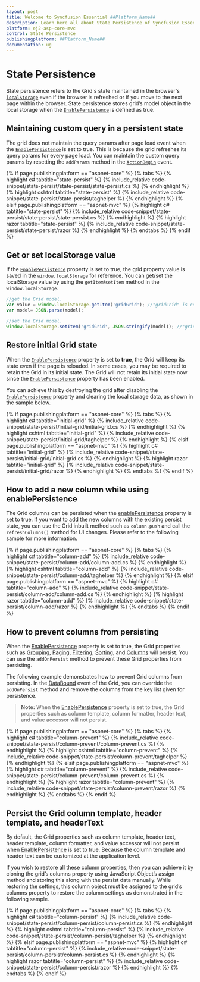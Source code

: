 ```yaml
---
layout: post
title: Welcome to Syncfusion Essential ##Platform_Name##
description: Learn here all about State Persistence of Syncfusion Essential ##Platform_Name## widgets based on HTML5 and jQuery.
platform: ej2-asp-core-mvc
control: State Persistence
publishingplatform: ##Platform_Name##
documentation: ug
---
```



# State Persistence

State persistence refers to the Grid's state maintained in the browser's [`localStorage`](https://www.w3schools.com/html/html5_webstorage.asp#) even if the browser is refreshed or if you move to the next page within the browser.
State persistence stores grid’s model object in the local storage when the [`EnablePersistence`](https://help.syncfusion.com/cr/aspnetcore-js2/Syncfusion.EJ2.Grids.GridBuilder-1.html#Syncfusion_EJ2_Grids_GridBuilder_1_EnablePersistence_System_Boolean_) is defined as true.

## Maintaining custom query in a persistent state

The grid does not maintain the query params after page load event when the [`EnablePersistence`](https://help.syncfusion.com/cr/aspnetcore-js2/Syncfusion.EJ2.Grids.GridBuilder-1.html#Syncfusion_EJ2_Grids_GridBuilder_1_EnablePersistence_System_Boolean_) is set to true. This is because the grid refreshes its query params for every page load. You can maintain the custom query params by resetting the `addParams` method in the [`ActionBegin`](https://help.syncfusion.com/cr/aspnetcore-js2/Syncfusion.EJ2.Grids.GridBuilder-1.html#Syncfusion_EJ2_Grids_GridBuilder_1_ActionBegin_System_String_) event.

{% if page.publishingplatform == "aspnet-core" %}
{% tabs %}
{% highlight c# tabtitle="state-persist" %}
{% include_relative code-snippet/state-persist/state-persist/state-persist.cs %}
{% endhighlight %}
{% highlight cshtml tabtitle="state-persist" %}
{% include_relative code-snippet/state-persist/state-persist/taghelper %}
{% endhighlight %}
{% elsif page.publishingplatform == "aspnet-mvc" %}
{% highlight c# tabtitle="state-persist" %}
{% include_relative code-snippet/state-persist/state-persist/state-persist.cs %}
{% endhighlight %}
{% highlight razor tabtitle="state-persist" %}
{% include_relative code-snippet/state-persist/state-persist/razor %}
{% endhighlight %}
{% endtabs %}
{% endif %}



## Get or set localStorage value

If the [`EnablePersistence`](https://help.syncfusion.com/cr/aspnetcore-js2/Syncfusion.EJ2.Grids.GridBuilder-1.html#Syncfusion_EJ2_Grids_GridBuilder_1_EnablePersistence_System_Boolean_) property is set to true, the grid property value is saved in the `window.localStorage` for reference. You can get/set the localStorage value by using the `getItem`/`setItem` method in the `window.localStorage`.

```typescript
//get the Grid model.
var value = window.localStorage.getItem('gridGrid'); //"gridGrid" is component name + component id.
var model= JSON.parse(model);

```

```typescript
//set the Grid model.
window.localStorage.setItem('gridGrid', JSON.stringify(model)); //"gridGrid" is component name + component id.

```

## Restore initial Grid state

When the [`EnablePersistence`](https://help.syncfusion.com/cr/aspnetcore-js2/Syncfusion.EJ2.Grids.GridBuilder-1.html#Syncfusion_EJ2_Grids_GridBuilder_1_EnablePersistence_System_Boolean_) property is set to **true**, the Grid will keep its state even if the page is reloaded. In some cases, you may be required to retain the Grid in its initial state. The Grid will not retain its initial state now since the [`EnablePersistence`](https://help.syncfusion.com/cr/aspnetcore-js2/Syncfusion.EJ2.Grids.GridBuilder-1.html#Syncfusion_EJ2_Grids_GridBuilder_1_EnablePersistence_System_Boolean_) property has been enabled.

You can achieve this by destroying the grid after disabling the [`EnablePersistence`](https://help.syncfusion.com/cr/aspnetcore-js2/Syncfusion.EJ2.Grids.GridBuilder-1.html#Syncfusion_EJ2_Grids_GridBuilder_1_EnablePersistence_System_Boolean_) property and clearing the local storage data, as shown in the sample below.

{% if page.publishingplatform == "aspnet-core" %}
{% tabs %}
{% highlight c# tabtitle="initial-grid" %}
{% include_relative code-snippet/state-persist/initial-grid/initial-grid.cs %}
{% endhighlight %}
{% highlight cshtml tabtitle="initial-grid" %}
{% include_relative code-snippet/state-persist/initial-grid/taghelper %}
{% endhighlight %}
{% elsif page.publishingplatform == "aspnet-mvc" %}
{% highlight c# tabtitle="initial-grid" %}
{% include_relative code-snippet/state-persist/initial-grid/initial-grid.cs %}
{% endhighlight %}
{% highlight razor tabtitle="initial-grid" %}
{% include_relative code-snippet/state-persist/initial-grid/razor %}
{% endhighlight %}
{% endtabs %}
{% endif %}



## How to add a new column while using enablePersistence

The Grid columns can be persisted when the [enablePersistence](https://help.syncfusion.com/cr/aspnetcore-js2/Syncfusion.EJ2.Grids.Grid.html#Syncfusion_EJ2_Grids_Grid_EnablePersistence) property is set to true. If you want to add the new columns with the existing persist state, you can use the Grid inbuilt method such as `column.push` and call the `refreshColumns()` method for UI changes. Please refer to the following sample for more information.

{% if page.publishingplatform == "aspnet-core" %}
{% tabs %}
{% highlight c# tabtitle="column-add" %}
{% include_relative code-snippet/state-persist/column-add/column-add.cs %}
{% endhighlight %}
{% highlight cshtml tabtitle="column-add" %}
{% include_relative code-snippet/state-persist/column-add/taghelper %}
{% endhighlight %}
{% elsif page.publishingplatform == "aspnet-mvc" %}
{% highlight c# tabtitle="column-add" %}
{% include_relative code-snippet/state-persist/column-add/column-add.cs %}
{% endhighlight %}
{% highlight razor tabtitle="column-add" %}
{% include_relative code-snippet/state-persist/column-add/razor %}
{% endhighlight %}
{% endtabs %}
{% endif %}



## How to prevent columns from persisting

When the [EnablePersistence](https://help.syncfusion.com/cr/aspnetmvc-js2/Syncfusion.EJ2.Grids.Grid.html#Syncfusion_EJ2_Grids_Grid_EnablePersistence) property is set to true, the Grid properties such as [Grouping](https://help.syncfusion.com/cr/aspnetmvc-js2/Syncfusion.EJ2.Grids.GridGroupSettings.html), [Paging](https://help.syncfusion.com/cr/aspnetmvc-js2/Syncfusion.EJ2.Grids.GridPageSettings.html), [Filtering](https://help.syncfusion.com/cr/aspnetmvc-js2/Syncfusion.EJ2.Grids.GridFilterSettings.html), [Sorting](https://help.syncfusion.com/cr/aspnetmvc-js2/Syncfusion.EJ2.Grids.GridSortSettings.html), and [Columns](https://help.syncfusion.com/cr/aspnetmvc-js2/Syncfusion.EJ2.Grids.GridColumn.html) will persist. You can use the `addOnPersist` method to prevent these Grid properties from persisting.

The following example demonstrates how to prevent Grid columns from persisting. In the [DataBound](https://help.syncfusion.com/cr/aspnetmvc-js2/Syncfusion.EJ2.Grids.GridBuilder-1.html#Syncfusion_EJ2_Grids_GridBuilder_1_DataBound_System_String_) event of the Grid, you can override the `addOnPersist` method and remove the columns from the key list given for persistence.

>**Note:** When the [EnablePersistence](https://help.syncfusion.com/cr/aspnetmvc-js2/Syncfusion.EJ2.Grids.Grid.html#Syncfusion_EJ2_Grids_Grid_EnablePersistence) property is set to true, the Grid properties such as column template, column formatter, header text, and value accessor will not persist.

{% if page.publishingplatform == "aspnet-core" %}
{% tabs %}
{% highlight c# tabtitle="column-prevent" %}
{% include_relative code-snippet/state-persist/column-prevent/column-prevent.cs %}
{% endhighlight %}
{% highlight cshtml tabtitle="column-prevent" %}
{% include_relative code-snippet/state-persist/column-prevent/taghelper %}
{% endhighlight %}
{% elsif page.publishingplatform == "aspnet-mvc" %}
{% highlight c# tabtitle="column-prevent" %}
{% include_relative code-snippet/state-persist/column-prevent/column-prevent.cs %}
{% endhighlight %}
{% highlight razor tabtitle="column-prevent" %}
{% include_relative code-snippet/state-persist/column-prevent/razor %}
{% endhighlight %}
{% endtabs %}
{% endif %}



## Persist the Grid column template, header template, and headerText

By default, the Grid properties such as column template, header text, header template, column formatter, and value accessor will not persist when [EnablePersistence](https://help.syncfusion.com/cr/aspnetmvc-js2/Syncfusion.EJ2.Grids.Grid.html#Syncfusion_EJ2_Grids_Grid_EnablePersistence) is set to true. Because the column template and header text can be customized at the application level.

If you wish to restore all these column properties, then you can achieve it by cloning the grid’s columns property using JavaScript Object’s assign method and storing this along with the persist data manually. While restoring the settings, this column object must be assigned to the grid’s columns property to restore the column settings as demonstrated in the following sample.

{% if page.publishingplatform == "aspnet-core" %}
{% tabs %}
{% highlight c# tabtitle="column-persist" %}
{% include_relative code-snippet/state-persist/column-persist/column-persist.cs %}
{% endhighlight %}
{% highlight cshtml tabtitle="column-persist" %}
{% include_relative code-snippet/state-persist/column-persist/taghelper %}
{% endhighlight %}
{% elsif page.publishingplatform == "aspnet-mvc" %}
{% highlight c# tabtitle="column-persist" %}
{% include_relative code-snippet/state-persist/column-persist/column-persist.cs %}
{% endhighlight %}
{% highlight razor tabtitle="column-persist" %}
{% include_relative code-snippet/state-persist/column-persist/razor %}
{% endhighlight %}
{% endtabs %}
{% endif %}

